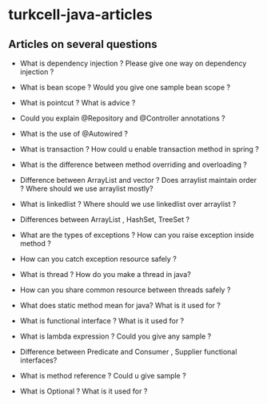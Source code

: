# turkcell-java-articles
## Articles on several questions

- What is dependency injection ? Please give one way on dependency injection ? 
- What is bean scope ? Would you give one sample bean scope ?
- What is pointcut ? What is advice ?
- Could you explain @Repository and @Controller annotations ?
- What is the use of @Autowired ?
- What is transaction ? How could u enable transaction method in spring ?
- What is the difference between method overriding and  overloading  ?
- Difference between ArrayList and vector ? Does arraylist maintain order ? Where should we use arraylist mostly?
- What is linkedlist ? Where should we use linkedlist over arraylist ?
- Differences between ArrayList , HashSet, TreeSet ?
- What are the types of exceptions ? How can you raise exception inside method ?

- How can you catch exception resource safely ?

- What is thread ? How do you make a thread in java?

- How can you share common resource between threads safely ?

- What does static method mean for java? What is it used for ?

- What is functional interface ? What is it used for ?

- What is lambda expression ? Could you give any sample ?

- Difference between Predicate and Consumer , Supplier functional interfaces?

- What is method reference ? Could u give sample ?

- What is Optional ? What is it used for ?

